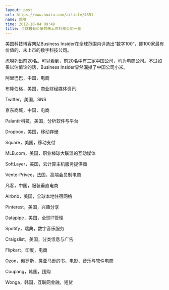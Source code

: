 ```yaml
---
layout: post
url: https://www.huxiu.com/article/4351
name: 虎嗅
time: 2012-10-04 09:49
title: 全球最有价值的未上市科技公司一览
---
```

美国科技博客网站Business Insider在全球范围内评选出“数字100”，即100家最有价值的、未上市的数字科技公司。

虎嗅列出前20名。可以看到，前20名中有三家中国公司，均为电商公司。不过如果以估值论的话，Business Insider显然漏掉了中国公司小米。

阿里巴巴，中国，电商

布隆伯格，美国，商业财经媒体资讯

Twitter，美国，SNS

京东商城，中国，电商

Palantir科技，美国，分析软件与平台

Dropbox，美国，移动存储

Square，美国，移动支付

MLB.com，美国，职业棒球大联盟的互动媒体

SoftLayer，美国，云计算主机服务提供商

Vente-Privee，法国，高端会员制电商

凡客，中国，服装垂直电商

Airbnb，美国，全球本地住宿网络

Pinterest，美国，兴趣分享

Datapipe，美国，全球IT管理

Spotify，瑞典，数字音乐服务

Craigslist，美国，分类信息与广告

Flipkart，印度，电商

Ozon，俄罗斯，类亚马逊的书、电影、音乐与软件电商

Coupang，韩国，团购

Wonga，韩国，互联网金融，短贷

